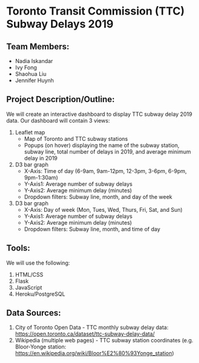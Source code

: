 # Toronto Transit Commission (TTC) Subway Delays 2019

## **Team Members:**
- Nadia Iskandar
- Ivy Fong
- Shaohua Liu
- Jennifer Huynh

## **Project Description/Outline:**
We will create an interactive dashboard to display TTC subway delay 2019 data. Our dashboard will contain 3 views:

1.	Leaflet map
	- Map of Toronto and TTC subway stations
	- Popups (on hover) displaying the name of the subway station, subway line, total number of delays in 2019, and average minimum delay in 2019
2.	D3 bar graph
	- X-Axis: Time of day (6-9am, 9am-12pm, 12-3pm, 3-6pm, 6-9pm, 9pm-1:30am)
	- Y-Axis1: Average number of subway delays 
	- Y-Axis2: Average minimum delay (minutes)
	- Dropdown filters: Subway line, month, and day of the week
3.	D3 bar graph
	- X-Axis: Day of week (Mon, Tues, Wed, Thurs, Fri, Sat, and Sun)
	- Y-Axis1: Average number of subway delays 
	- Y-Axis2: Average minimum delay (minutes)
	- Dropdown filters: Subway line, month, and time of day

## **Tools:**
We will use the following:
1.	HTML/CSS
2.	Flask
3.	JavaScript
4.	Heroku/PostgreSQL

## **Data Sources:**
1.	City of Toronto Open Data - TTC monthly subway delay data: https://open.toronto.ca/dataset/ttc-subway-delay-data/
2.	Wikipedia (multiple web pages) - TTC subway station coordinates (e.g. Bloor-Yonge station: https://en.wikipedia.org/wiki/Bloor%E2%80%93Yonge_station)
